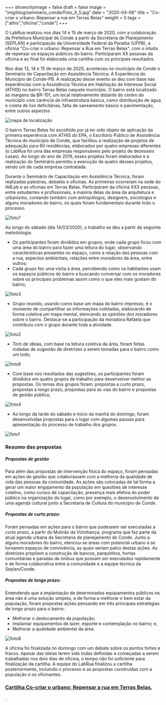 +++
showonlyimage = false
draft = false
image = "img/blog/seminario_conde/Foto_X_5.jpg"
date = "2020-04-08"
title = "Co-criar o urbano: Repensar a rua em Terras Belas"
weight = 0
tags = ["athis","oficina","conde"]
+++


O LabRua realizou nos dias 14 e 15 de março de 2020, com a colaboração da Prefeitura Municipal de Conde a partir da Secretaria de Planejamento (SEPLAN) e participação da Universidade Federal da Paraíba (UFPB), a oficina "Co-criar o urbano: Repensar a Rua em Terras Belas", com o intuito de repensar os espaços públicos do bairro. Participaram XX pessoas da oficina e ao final foi elaborada uma cartilha com os principais resultados.
<!--more-->

Nos dias 13, 14 e 15 de março de 2020, aconteceu no município de Conde o Seminário de Capacitação em Assistência Técnica: A Experiência do Município de Conde-PB. A realização desse evento se deu com base nas experiências com a Assistência Técnica em Habitação de Interesse Social (ATHIS) no bairro Terras Belas naquele município. O bairro está localizado às margens da BR-101, um local relativamente distante do centro do município com carência de infraestrutura básica, como distribuição de água e coleta de lixo deficitárias, falta de saneamento básico e pavimentação, entre outros aspectos

![mapa de localização](/img/blog/seminario_conde/Foto_X_0.jpg)

O bairro Terras Belas foi escolhido por já ter sido objeto de aplicação da primeira experiência com ATHIS do EPA, o Escritório Público de Assistência Técnica do município de Conde, que facilitou a realização de projetos de adequação para 60 residências, elaborados por quatro empresas diferentes (o LabRua foi uma das empresas responsáveis pelo projeto de dezesseis casas). Ao longo do ano de 2019, esses projetos foram elaborados e a realização do Seminário permitiu a execução de quatro desses projetos, sendo um de cada empresa contratada.

Durante o Seminário de Capacitação em Assistência Técnica, foram realizadas palestras, debates e oficinas. As primeiras ocorreram na sede do IAB.pb e as oficinas em Terras Belas. Participaram da oficina XXX pessoas, entre estudantes e profissionais, a maioria delas da área da arquitetura e urbanismo, contando também com antropólogos, designers, sociólogos e alguns moradores do bairro, os quais foram fundamentais durante todo o processo.

![foto7](/img/blog/seminario_conde/Foto_X_7.jpg)

<dt> Ao longo do sábado (dia 14/03/2020), o trabalho se deu a partir da seguinte metodologia:</dt>

* Os participantes foram divididos em grupos, onde cada grupo ficou com uma área do bairro para fazer uma leitura do lugar, observando características presentes no espaço, como a relação das pessoas com a rua, aspectos ambientais, relações entre moradores da área, entre outros;
* Cada grupo fez uma visita à área, percebendo como os habitantes usam os espaços públicos do bairro e buscando conversar com os moradores sobre os principais problemas assim como o que eles mais gostam do bairro;

![foto3](/img/blog/seminario_conde/Foto_X_3.jpg)

* Grupo reunido, usando como base um mapa do bairro impresso, é o momento de compartilhar as informações coletadas, elaborando de forma coletiva um mapa mental, elencando as opiniões dos moradores sobre o bairro. Destaca-se a participação da moradora Rafaela que contribuiu com o grupo durante toda a atividade.

![foto2](/img/blog/seminario_conde/Foto_X_2.jpg)

* Toró de ideias, com base na leitura coletiva da área, foram feitas rodadas de sugestão de diretrizes a serem tomadas para o bairro como um todo;

![foto6](/img/blog/seminario_conde/Foto_X_6.jpg)

* Com base nos resultados das sugestões, os participantes foram divididos em quatro grupos de trabalho para desenvolver melhor as propostas. Os temas dos grupos foram: propostas a curto prazo, propostas a longo prazo, propostas para as vias do bairro e propostas de gestão pública;

![foto4](/img/blog/seminario_conde/Foto_X_4.jpg)

* Ao longo da tarde do sábado e início da manhã do domingo, foram desenvolvidas  propostas para o lugar com algumas pausas para apresentação do processo de trabalho dos grupos.

![foto1](/img/blog/seminario_conde/Foto_X_1.jpg)


### Resumo das propostas

##### Propostas de gestão

Para além das propostas de intervenção física do espaço, foram pensadas em ações de gestão que colaborassem com a melhoria da qualidade de vida das pessoas da comunidade. As ações são colocadas de tal forma a gerar um maior engajamento da população em questões de interesse coletivo, como cursos de capacitação,  presença mais efetiva do poder público na organização do lugar, como por exemplo, o desenvolvimento de uma agenda cultural junto a Secretaria de Cultura do município de Conde.

##### Propostas de curto prazo:

Foram pensadas em ações para o bairro que pudessem ser executadas a curto prazo, a partir do Mutirão da Vizinhança, programa que faz parte da atual agenda urbana da Secretaria de planejamento de Conde. Junto a alguns moradores do bairro, elencou-se áreas com potencial urbano a se tornarem espaços de convivência, as quais seriam palco destas ações. As diretrizes propõem a construção de bancos, parquinhos, hortas comunitárias e paradas de ônibus que possam ser executados rapidamente e de forma colaborativa entre a comunidade e a equipe técnica da Seplan/Conde.

##### Propostas de longo prazo:

Entendendo que a implantação de determinados equipamentos públicos na área não é uma solução simples, e de forma a melhorar o bem estar da população, foram propostas ações pensando em três principais estratégias de longo prazo para o bairro:

* Melhorar o deslocamento da população;
* Implantar equipamentos de lazer, esporte e contemplação no bairro; e,
* Melhorar a qualidade ambiental da área.

![foto8](/img/blog/seminario_conde/Foto_X_8.jpg)

A oficina foi finalizada no domingo com um debate sobre os pontos fortes e fracos. Apesar das ideias terem sido todas definidas e começadas a serem trabalhadas nos dois dias de oficina, o tempo não foi suficiente para finalização da cartilha. A equipe do LabRua finalizou a cartilha posteriormente, incluindo o processo e as propostas construídas com a população e os oficinantes.

### [Cartilha Co-criar o urbano: Repensar a rua em Terras Belas.](/pdf/Oficina_CoCriar_o_Urbano_Repensar_as_ruas_de_Terras_Belas_LabRua.pdf)

.
